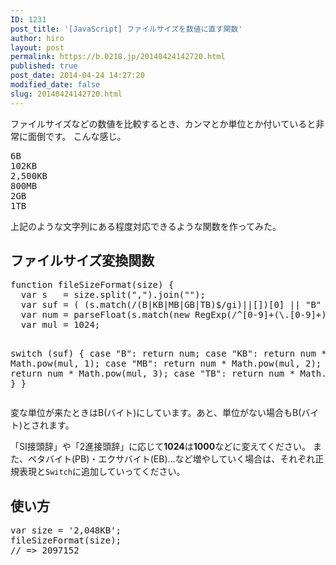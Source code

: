 ```yaml
---
ID: 1231
post_title: '[JavaScript] ファイルサイズを数値に直す関数'
author: hiro
layout: post
permalink: https://b.0218.jp/20140424142720.html
published: true
post_date: 2014-04-24 14:27:20
modified_date: false
slug: 20140424142720.html
---
```

ファイルサイズなどの数値を比較するとき、カンマとか単位とか付いていると非常に面倒です。
こんな感じ。
<pre>
6B
102KB
2,500KB
800MB
2GB
1TB
</pre>
上記のような文字列にある程度対応できるような関数を作ってみた。
<!--more-->
<h2>ファイルサイズ変換関数</h2>
<pre class="prettyprint linenums lang-js">function fileSizeFormat(size) {
  var s   = size.split(",").join("");
  var suf = ( (s.match(/(B|KB|MB|GB|TB)$/gi)||[])[0] || "B" ).toUpperCase();
  var num = parseFloat(s.match(new RegExp(/^[0-9]+(\.[0-9]+)?/))[0]);
  var mul = 1024;

  switch (suf) {
    case "B":
      return num;
    case "KB":
      return num * Math.pow(mul, 1);
    case "MB":
      return num * Math.pow(mul, 2);
    case "GB":
      return num * Math.pow(mul, 3);
    case "TB":
      return num * Math.pow(mul, 4);
  }
}
</pre>
変な単位が来たときはB(バイト)にしています。あと、単位がない場合もB(バイト)とされます。

「SI接頭辞」や「2進接頭辞」に応じて<b>1024</b>は<b>1000</b>などに変えてください。
また、ペタバイト(PB)・エクサバイト(EB)…など増やしていく場合は、それぞれ正規表現と<code>Switch</code>に追加していってください。

<h2>使い方</h2>
<pre class="prettyprint">var size = '2,048KB';
fileSizeFormat(size);
// => 2097152</pre>